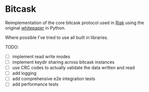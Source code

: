 # Bitcask

Reimplementation of the core bitcask protocol used in [Riak](https://riak.com/)
using the original [whitepaper](https://riak.com/assets/bitcask-intro.pdf) in Python.

Where possible I've tried to use all built in libraries.

TODO:

- [ ] implement read write modes
- [ ] implement keydir sharing across bitcask instances
- [ ] use CRC codes to actually validate the data written and read
- [ ] add logging
- [ ] add comprehensive e2e integration tests
- [ ] add performance tests
